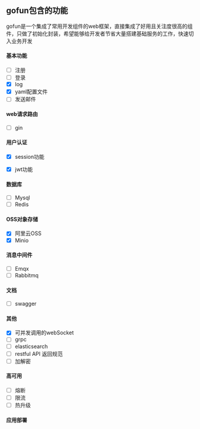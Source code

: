 ## gofun包含的功能
gofun是一个集成了常用开发组件的web框架，直接集成了好用且关注度很高的组件，只做了初始化封装，希望能够给开发者节省大量搭建基础服务的工作，快速切入业务开发

#### 基本功能
- [ ] 注册
- [ ] 登录
- [X] log
- [X] yaml配置文件
- [ ] 发送邮件

#### web请求路由
- [ ] gin

#### 用户认证
- [X] session功能
- [X] jwt功能


#### 数据库
- [ ] Mysql
- [ ] Redis

#### OSS对象存储
- [X] 阿里云OSS
- [X] Minio

#### 消息中间件
- [ ] Emqx
- [ ] Rabbitmq

#### 文档
- [ ] swagger

#### 其他
- [X] 可并发调用的webSocket
- [ ] grpc
- [ ] elasticsearch
- [ ] restful API 返回规范
- [ ] 加解密

#### 高可用
- [ ] 熔断
- [ ] 限流
- [ ] 热升级

#### 应用部署

